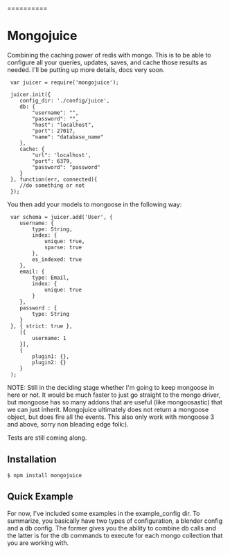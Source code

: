 ==========


# Mongojuice
      
  Combining the caching power of redis with mongo.  This is to be able to configure all your queries, updates, saves, and cache those results as needed.  I'll be putting up more details, docs very soon.  
  
     var juicer = require('mongojuice');

     juicer.init({
        config_dir: './config/juice',
        db: {
            "username": "",
            "password": "",
            "host": "localhost",
            "port": 27017,
            "name": "database_name"
        },
        cache: {
            "url": 'localhost',
            "port": 6379,
            "password": "password"
        }
     }, function(err, connected){
        //do something or not
     });

You then add your models to mongoose in the following way:

     var schema = juicer.add('User', {
        username: { 
            type: String, 
            index: {
                unique: true,
                sparse: true
            },
            es_indexed: true
        },
        email: { 
            type: Email, 
            index: { 
                unique: true 
            }
        },
        password : { 
            type: String
        }
     }, { strict: true },
        [{
            username: 1
        }],
        { 
            plugin1: {},
            plugin2: {}
        }
     );

NOTE: Still in the deciding stage whether I'm going to keep mongoose in here or not.  It would be much faster to just go straight to the mongo driver, but mongoose has so many addons that are useful (like mongoosastic) that we can just inherit.  Mongojuice ultimately does not return a mongoose object, but does fire all the events.  This also only work with mongoose 3 and above, sorry non bleading edge folk:).  

Tests are still coming along.  

## Installation

    $ npm install mongojuice

## Quick Example

For now, I've included some examples in the example_config dir.  To summarize, you basically have two types of configuration, a blender config and a db config.  The former gives you the ability to combine db calls and the latter is for the db commands to execute for each mongo collection that you are working with.  

